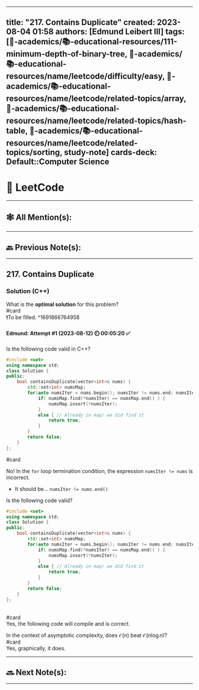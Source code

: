 
---
title: "217. Contains Duplicate"
created: 2023-08-04 01:58 
authors: [Edmund Leibert III]
tags: [🔴-academics/📚-educational-resources/111-minimum-depth-of-binary-tree, 🔴-academics/📚-educational-resources/name/leetcode/difficulty/easy, 🔴-academics/📚-educational-resources/name/leetcode/related-topics/array, 🔴-academics/📚-educational-resources/name/leetcode/related-topics/hash-table, 🔴-academics/📚-educational-resources/name/leetcode/related-topics/sorting, study-note]
cards-deck: Default::Computer Science
---


# 📕 LeetCode

---

## 🕸️ All Mention(s): 

---

## 🔙 Previous Note(s):

---

## 217. Contains Duplicate

### Solution (C++)

What is the **optimal solution** for this problem?
<br>
#card
<br>
❗To be filled.
^1691866764958

#### Edmund: Attempt #1 (2023-08-12) ⏲️ 00:05:20 ✅

Is the following code valid in C++?
```cpp
#include <set>
using namespace std;
class Solution {
public:
    bool containsDuplicate(vector<int>& nums) {
        std::set<int> numsMap;
        for(auto numsIter = nums.begin(); numsIter != nums.end; numsIter++) {
            if( numsMap.find(*numsIter) == numsMap.end() ) {
                numsMap.insert(*numsIter);
            }
            else { // Already in map/ we did find it
                return true;
            }
        }
        return false;
    }
};
```

#card 


No! In the `for` loop termination condition, the expression `numsIter != nums` is incorrect.
- It should be… `numsIter != nums.end()`

Is the following code valid?
```cpp
#include <set>
using namespace std;
class Solution {
public:
    bool containsDuplicate(vector<int>& nums) {
        std::set<int> numsMap;
        for(auto numsIter = nums.begin(); numsIter != nums.end; numsIter++) {
            if( numsMap.find(*numsIter) == numsMap.end() ) {
                numsMap.insert(*numsIter);
            }
            else { // Already in map/ we did find it
                return true;
            }
        }
        return false;
    }
};
```
<br>
#card 
<br>
Yes, the following code will compile and is correct.

In the context of asymptotic complexity, does $\mathcal{O}(n)$ beat $\mathcal{O}(n \log n)$?
<br>
#card 
<br>
Yes, graphically, it does.

---

## 🔜 Next Note(s):

---
